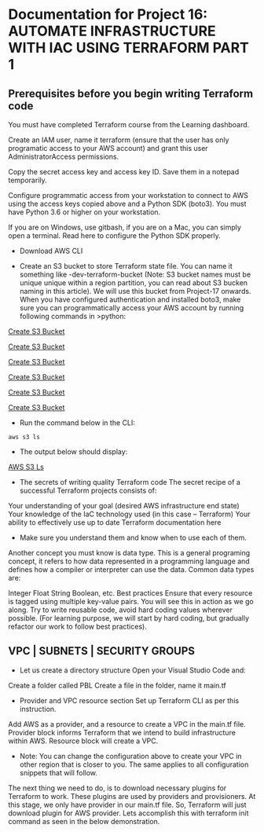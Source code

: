 # Documentation for Project 16: AUTOMATE INFRASTRUCTURE WITH IAC USING TERRAFORM PART 1

## Prerequisites before you begin writing Terraform code

You must have completed Terraform course from the Learning dashboard.

Create an IAM user, name it terraform (ensure that the user has only programatic access to your AWS account) and grant this user AdministratorAccess permissions.

Copy the secret access key and access key ID. Save them in a notepad temporarily.

Configure programmatic access from your workstation to connect to AWS using the access keys copied above and a Python SDK (boto3). You must have Python 3.6 or higher on your workstation.

If you are on Windows, use gitbash, if you are on a Mac, you can simply open a terminal. Read here to configure the Python SDK properly.

- Download AWS CLI

- Create an S3 bucket to store Terraform state file. You can name it something like <yourname>-dev-terraform-bucket (Note: S3 bucket names must be unique unique within a region partition, you can read about S3 bucken naming in this article). We will use this bucket from Project-17 onwards.
When you have configured authentication and installed boto3, make sure you can programmatically access your AWS account by running following commands in >python:

[Create S3 Bucket](./images/create-S3-bucket1.PNG)

[Create S3 Bucket](./images/create-S3-bucket2.PNG)

[Create S3 Bucket](./images/create-S3-bucket3.PNG)

[Create S3 Bucket](./images/create-S3-bucket4.PNG)

[Create S3 Bucket](./images/create-S3-bucket5.PNG)

[Create S3 Bucket](./images/create-S3-bucket-success.PNG)

- Run the command below in the CLI:

`aws s3 ls`

- The output below should display:

[AWS S3 Ls](./images/aws-S3-ls-output.PNG)

- The secrets of writing quality Terraform code
The secret recipe of a successful Terraform projects consists of:

Your understanding of your goal (desired AWS infrastructure end state)
Your knowledge of the IaC technology used (in this case – Terraform)
Your ability to effectively use up to date Terraform documentation here

- Make sure you understand them and know when to use each of them.

Another concept you must know is data type. This is a general programing concept, it refers to how data represented in a programming language and defines how a compiler or interpreter can use the data. Common data types are:

Integer
Float
String
Boolean, etc.
Best practices
Ensure that every resource is tagged using multiple key-value pairs. You will see this in action as we go along.
Try to write reusable code, avoid hard coding values wherever possible. (For learning purpose, we will start by hard coding, but gradually refactor our work to follow best practices).

## VPC | SUBNETS | SECURITY GROUPS

- Let us create a directory structure
Open your Visual Studio Code and:

Create a folder called PBL
Create a file in the folder, name it main.tf

- Provider and VPC resource section
Set up Terraform CLI as per this instruction.

Add AWS as a provider, and a resource to create a VPC in the main.tf file.
Provider block informs Terraform that we intend to build infrastructure within AWS.
Resource block will create a VPC.

- Note: You can change the configuration above to create your VPC in other region that is closer to you. The same applies to all configuration snippets that will follow.

The next thing we need to do, is to download necessary plugins for Terraform to work. These plugins are used by providers and provisioners. At this stage, we only have provider in our main.tf file. So, Terraform will just download plugin for AWS provider.
Lets accomplish this with terraform init command as seen in the below demonstration.
